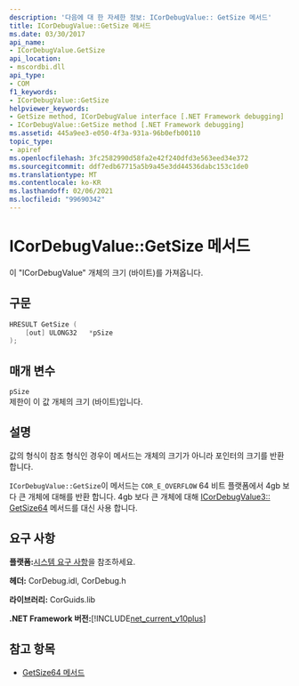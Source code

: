 ```yaml
---
description: '다음에 대 한 자세한 정보: ICorDebugValue:: GetSize 메서드'
title: ICorDebugValue::GetSize 메서드
ms.date: 03/30/2017
api_name:
- ICorDebugValue.GetSize
api_location:
- mscordbi.dll
api_type:
- COM
f1_keywords:
- ICorDebugValue::GetSize
helpviewer_keywords:
- GetSize method, ICorDebugValue interface [.NET Framework debugging]
- ICorDebugValue::GetSize method [.NET Framework debugging]
ms.assetid: 445a9ee3-e050-4f3a-931a-96b0efb00110
topic_type:
- apiref
ms.openlocfilehash: 3fc2582990d58fa2e42f240dfd3e563eed34e372
ms.sourcegitcommit: ddf7edb67715a5b9a45e3dd44536dabc153c1de0
ms.translationtype: MT
ms.contentlocale: ko-KR
ms.lasthandoff: 02/06/2021
ms.locfileid: "99690342"
---
```

# <a name="icordebugvaluegetsize-method"></a>ICorDebugValue::GetSize 메서드

이 "ICorDebugValue" 개체의 크기 (바이트)를 가져옵니다.  
  
## <a name="syntax"></a>구문  
  
```cpp  
HRESULT GetSize (  
    [out] ULONG32   *pSize  
);  
```  
  
## <a name="parameters"></a>매개 변수  

 `pSize`  
 제한이 이 값 개체의 크기 (바이트)입니다.  
  
## <a name="remarks"></a>설명  

 값의 형식이 참조 형식인 경우이 메서드는 개체의 크기가 아니라 포인터의 크기를 반환 합니다.  
  
 `ICorDebugValue::GetSize`이 메서드는 `COR_E_OVERFLOW` 64 비트 플랫폼에서 4gb 보다 큰 개체에 대해를 반환 합니다. 4gb 보다 큰 개체에 대해 [ICorDebugValue3:: GetSize64](icordebugvalue3-getsize64-method.md) 메서드를 대신 사용 합니다.  
  
## <a name="requirements"></a>요구 사항  

 **플랫폼:**[시스템 요구 사항](../../get-started/system-requirements.md)을 참조하세요.  
  
 **헤더:** CorDebug.idl, CorDebug.h  
  
 **라이브러리:** CorGuids.lib  
  
 **.NET Framework 버전:**[!INCLUDE[net_current_v10plus](../../../../includes/net-current-v10plus-md.md)]  
  
## <a name="see-also"></a>참고 항목

- [GetSize64 메서드](icordebugvalue3-getsize64-method.md)
